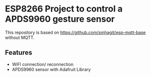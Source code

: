 # ESP8266 Project to control a APDS9960 gesture sensor

This repository is based on https://github.com/smhagit/esp-mqtt-base without MQTT.

## Features
- WiFI connection/ reconnection
- APDS9960 sensor with Adafruit Library
